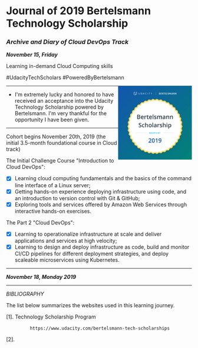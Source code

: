 
# Journal of 2019 Bertelsmann Technology Scholarship 

### ***Archive and Diary of Cloud DevOps Track***

***November 15, Friday***

 Learning in-demand Cloud Computing skills 
 
 #UdacityTechScholars                                      #PoweredByBertelsmann

<img align="right" width="200" height="200" src="/image/Bertelsmann.jpg">

___

- I'm extremely lucky and honored to have received an acceptance into the Udacity Technology Scholarship powered by Bertelsmann. I'm very thankful for the opportunity I have been given.
___

Cohort begins Nov‍emb‍er 2‍0th, 2‍01‍9 (the initial 3.5-month foundational course in Cloud track)

The Initial Challenge Course "Introduction to Cloud DevOps":

   - [x] Learning cloud computing fundamentals and the basics of the command line interface of a Linux server;
   - [x] Getting hands-on experience deploying infrastructure using code, and an introduction to version control with Git & GitHub;
   - [x] Exploring tools and services offered by Amazon Web Services through interactive hands-on exercises.
   
The Part 2 "Cloud DevOps":  

   - [x] Learning to operationalize infrastructure at scale and deliver applications and services at high velocity;
   - [x] Learning to design and deploy infrastructure as code, build and monitor CI/CD pipelines for different deployment strategies, and deploy scaleable microservices using Kubernetes. 
  
__________
***November 18, Monday 2019***


______  
   
   *BIBLIOGRAPHY*
   
   
The list below summarizes the websites used in this learning journey.

[1]. Technology Scholarship Program

             https://www.udacity.com/bertelsmann-tech-scholarships
             
             
[2]. 
